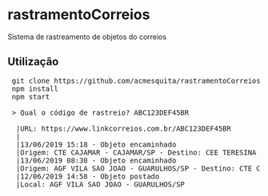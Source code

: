# rastramentoCorreios
Sistema de rastreamento de objetos do correios

## Utilização

<pre>
 git clone https://github.com/acmesquita/rastramentoCorreios.git
 npm install
 npm start
 
 > Qual o código de rastreio? ABC123DEF45BR
 
  |URL: https://www.linkcorreios.com.br/ABC123DEF45BR
  |
  |13/06/2019 15:18 - Objeto encaminhado 
  |Origem: CTE CAJAMAR - CAJAMAR/SP - Destino: CEE TERESINA - TERESINA/PI
  |13/06/2019 08:30 - Objeto encaminhado 
  |Origem: AGF VILA SAO JOAO - GUARULHOS/SP - Destino: CTE CAJAMAR - CAJAMAR/SP
  |12/06/2019 14:58 - Objeto postado
  |Local: AGF VILA SAO JOAO - GUARULHOS/SP

</pre>

